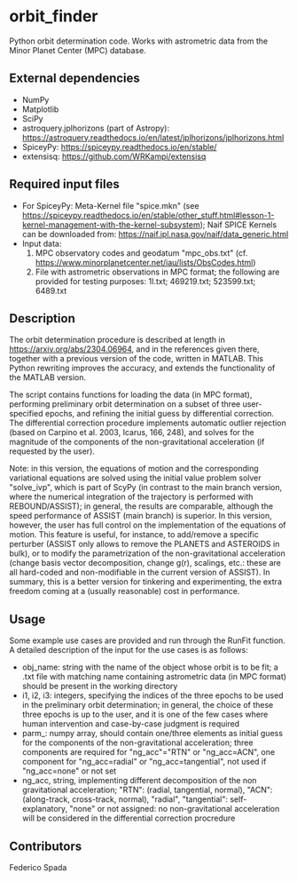 # orbit_finder

Python orbit determination code. Works with astrometric data from the Minor Planet Center (MPC) database. 

## External dependencies
* NumPy 
* Matplotlib
* SciPy
* astroquery.jplhorizons (part of Astropy): https://astroquery.readthedocs.io/en/latest/jplhorizons/jplhorizons.html
* SpiceyPy: https://spiceypy.readthedocs.io/en/stable/
* extensisq: https://github.com/WRKampi/extensisq

## Required input files
* For SpiceyPy: Meta-Kernel file "spice.mkn"
  (see https://spiceypy.readthedocs.io/en/stable/other_stuff.html#lesson-1-kernel-management-with-the-kernel-subsystem);
    Naif SPICE Kernels can be downloaded from: https://naif.jpl.nasa.gov/naif/data_generic.html
* Input data: 
    1. MPC observatory codes and geodatum "mpc_obs.txt" (cf. https://www.minorplanetcenter.net/iau/lists/ObsCodes.html)
    2. File with astrometric observations in MPC format; the following are provided for testing purposes: 1I.txt; 469219.txt; 523599.txt; 6489.txt

## Description
The orbit determination procedure is described at length in https://arxiv.org/abs/2304.06964, and in the references
given there, together with a previous version of the code, written in MATLAB. 
This Python rewriting improves the accuracy, and extends the functionality of the MATLAB version.

The script contains functions for loading the data (in MPC format), performing preliminary orbit determination
on a subset of three user-specified epochs, and refining the initial guess by differential correction. 
The differential correction procedure implements automatic outlier rejection (based on Carpino et al. 
2003, Icarus, 166, 248), and solves for the magnitude of the components of the non-gravitational acceleration 
(if requested by the user).

Note: in this version, the equations of motion and the corresponding variational equations are solved using the initial
value problem solver "solve_ivp", which is part of ScyPy (in contrast to the main branch version, where the numerical
integration of the trajectory is performed with REBOUND/ASSIST); in general, the results are comparable, although the
speed performance of ASSIST (main branch) is superior. In this version, however, the user has full control on the 
implementation of the equations of motion. This feature is useful, for instance, to add/remove a specific perturber 
(ASSIST only allows to remove the PLANETS and ASTEROIDS in bulk), or to modify the parametrization of the non-gravitational
acceleration (change basis vector decomposition, change g(r), scalings, etc.: these are all hard-coded and non-modifiable
in the current version of ASSIST). In summary, this is a better version for tinkering and experimenting, the extra freedom
coming at a (usually reasonable) cost in performance.

## Usage
Some example use cases are provided and run through the RunFit function. A detailed description of the input for
the use cases is as follows:
* obj_name: string with the name of the object whose orbit is to be fit; a .txt file with matching name containing
  astrometric data (in MPC format) should be present in the working directory
* i1, i2, i3: integers, specifying the indices of the three epochs to be used in the preliminary orbit determination;
  in general, the choice of these three epochs is up to the user, and it is one of the few cases where human intervention
  and case-by-case judgment is required
* parm_: numpy array, should contain one/three elements as initial guess for the components of the non-gravitational
  acceleration; three components are required for "ng_acc"="RTN" or "ng_acc=ACN", one component for "ng_acc=radial" or
  "ng_acc=tangential", not used if "ng_acc=none" or not set
* ng_acc, string, implementing different decomposition of the non gravitational acceleration; "RTN": (radial, tangential, normal),
  "ACN": (along-track, cross-track, normal), "radial", "tangential": self-explanatory, "none" or not assigned: no non-gravitational
  acceleration will be considered in the differential correction procredure

## Contributors
Federico Spada
